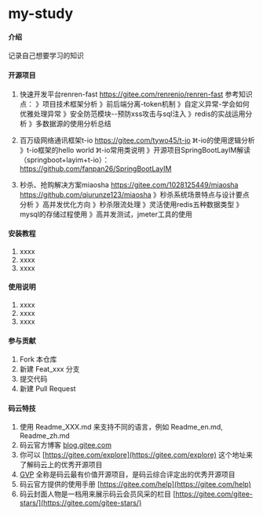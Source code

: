 # my-study

#### 介绍
记录自己想要学习的知识

#### 开源项目
1. 快速开发平台renren-fast
https://gitee.com/renrenio/renren-fast
参考知识点：
》项目技术框架分析
》前后端分离-token机制
》自定义异常-学会如何优雅处理异常
》安全防范模块--预防xss攻击与sql注入
》redis的实战运用分析
》多数据源的使用分析总结

2. 百万级网络通讯框架t-io
https://gitee.com/tywo45/t-io
》t-io的使用逻辑分析
》t-io框架的hello world
》t-io常用类说明
》开源项目SpringBootLayIM解读（springboot+layim+t-io）：https://github.com/fanpan26/SpringBootLayIM

3. 秒杀、抢购解决方案miaosha
https://gitee.com/1028125449/miaosha
https://github.com/qiurunze123/miaosha
》秒杀系统场景特点与设计要点分析
》高并发优化方向
》秒杀限流处理
》灵活使用redis五种数据类型
》mysql的存储过程使用
》高并发测试，jmeter工具的使用

#### 安装教程

1. xxxx
2. xxxx
3. xxxx

#### 使用说明

1. xxxx
2. xxxx
3. xxxx

#### 参与贡献

1. Fork 本仓库
2. 新建 Feat_xxx 分支
3. 提交代码
4. 新建 Pull Request


#### 码云特技

1. 使用 Readme\_XXX.md 来支持不同的语言，例如 Readme\_en.md, Readme\_zh.md
2. 码云官方博客 [blog.gitee.com](https://blog.gitee.com)
3. 你可以 [https://gitee.com/explore](https://gitee.com/explore) 这个地址来了解码云上的优秀开源项目
4. [GVP](https://gitee.com/gvp) 全称是码云最有价值开源项目，是码云综合评定出的优秀开源项目
5. 码云官方提供的使用手册 [https://gitee.com/help](https://gitee.com/help)
6. 码云封面人物是一档用来展示码云会员风采的栏目 [https://gitee.com/gitee-stars/](https://gitee.com/gitee-stars/)